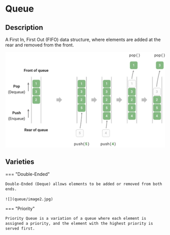 # Queue

## Description

A First In, First Out (FIFO) data structure, where elements are added at the rear and removed from the front.

![](queue/image1.jpg)

## Varieties

=== "Double-Ended"

    Double-Ended (Deque) allows elements to be added or removed from both ends.

    ![](queue/image2.jpg)

=== "Priority"

    Priority Queue is a variation of a queue where each element is assigned a priority, and the element with the highest priority is served first.
